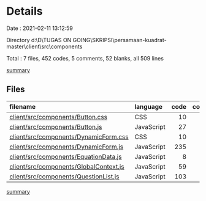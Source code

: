 # Details

Date : 2021-02-11 13:12:59

Directory d:\D\TUGAS ON GOING\SKRIPSI\persamaan-kuadrat-master\client\src\components

Total : 7 files,  452 codes, 5 comments, 52 blanks, all 509 lines

[summary](results.md)

## Files
| filename | language | code | comment | blank | total |
| :--- | :--- | ---: | ---: | ---: | ---: |
| [client/src/components/Button.css](/client/src/components/Button.css) | CSS | 10 | 0 | 1 | 11 |
| [client/src/components/Button.js](/client/src/components/Button.js) | JavaScript | 27 | 0 | 5 | 32 |
| [client/src/components/DynamicForm.css](/client/src/components/DynamicForm.css) | CSS | 10 | 0 | 1 | 11 |
| [client/src/components/DynamicForm.js](/client/src/components/DynamicForm.js) | JavaScript | 235 | 2 | 26 | 263 |
| [client/src/components/EquationData.js](/client/src/components/EquationData.js) | JavaScript | 8 | 0 | 2 | 10 |
| [client/src/components/GlobalContext.js](/client/src/components/GlobalContext.js) | JavaScript | 59 | 3 | 9 | 71 |
| [client/src/components/QuestionList.js](/client/src/components/QuestionList.js) | JavaScript | 103 | 0 | 8 | 111 |

[summary](results.md)